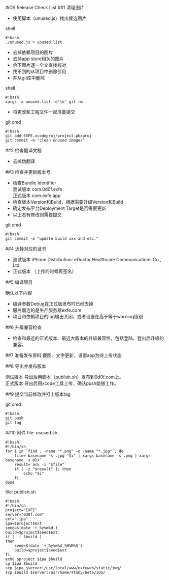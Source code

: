 #iOS Release Check List
##1 清理图片

* 使用脚本（unused.js）找出候选图片

shell

    #!bash
    ./unused.js > unused.list

* 去掉依赖项目的图片
* 去掉app store相关的图片
* 余下图片逐一全文查找核对
* 找不到的从项目中删除引用
* 并从git库中删除

shell 

    #!bash
    xargs -a unused.list -d'\n' git rm
 
* 将更改和工程文件一起准备提交

git cmd

    #!bash
    git add EXFE.xcodeproj/project.pbxproj
    git commit -m "clean unused images"

##2 检查翻译文档
* 去掉伪翻译

##3 检查并更新版本号   

* 检查Bundle Identifier<br />
  测试版本 com.0d0f.exfe<br />
  正式版本 com.exfe.app
* 检查版本Version和Build，根据需要升级Version和Build
* 确定发布平台Deployment Target是否需要更新
* 以上若有修改则需要提交

git cmd

    #!bash
    git commit -m "update build xxx and etc."

##4 选择对应的证书

* 测试版本 iPhone Distribution: eDoctor Healthcare Communications Co., Ltd.
* 正式版本 （上传的时候再签名）

##5 编译项目

确认以下内容

* 编译参数Debug在正式版发布时已经去掉
* 服务器连的是生产服务器exfe.com
* 项目和依赖项目的log输出关闭，或者设置在高于等于warning级别
  
##6 升级兼容检查

* 检查和最近的正式版本、最近大版本的升级兼容性，包括登陆、登出后升级的兼容。

##7 准备发布资料
截图、文字更新，设置app为待上传状态

##8 导出并发布版本

测试版本 导出后用脚本（publish.sh）发布到0d0f.com上。<br />
正式版本 导出后用xcode工具上传，确认push能够工作。

##9 提交当前修改并打上版本tag

git cmd

    #!bash
    git push
    git tag
    
##10 附件
file: usused.sh

    #!bash
    #!/bin/sh
    for i in `find . -name "*.png" -o -name "*.jpg"`; do
        file=`basename -s .jpg "$i" | xargs basename -s .png | xargs basename -s @2x`
        result=`ack -i "$file"`
        if [ -z "$result" ]; then
            echo "$i"
        fi
    done

file: publish.sh

    #!bash
    #!/bin/sh
    project="EXFE"
    server="0d0f.com"
    ext=".ipa"
    ipa=$project$ext
    seed=$(date '+_%y%m%d')
    build=$project$seed$ext
    if [ -f $build ]
    then
        seed=$(date '+_%y%m%d_%H%M%S')
        build=$project$seed$ext
    fi
    echo $project $ipa $build
    cp $ipa $build
    scp $ipa $server:/usr/local/www/exfeweb/static/img/
    scp $build $server:/usr/home/stony/beta/iOS/



